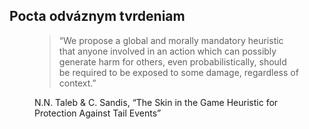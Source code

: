 ## Pocta odváznym tvrdeniam

<figure>
  <blockquote>
    &ldquo;We propose a global and morally mandatory heuristic that
    anyone involved in an action which can possibly generate harm for
    others, even probabilistically, should be required to be exposed to
    some damage, regardless of context.&rdquo;
  </blockquote>
  <figcaption>
    N.N. Taleb & C. Sandis, &ldquo;The Skin in the Game Heuristic for
    Protection Against Tail Events&rdquo;
  </figcaption>
</figure>
